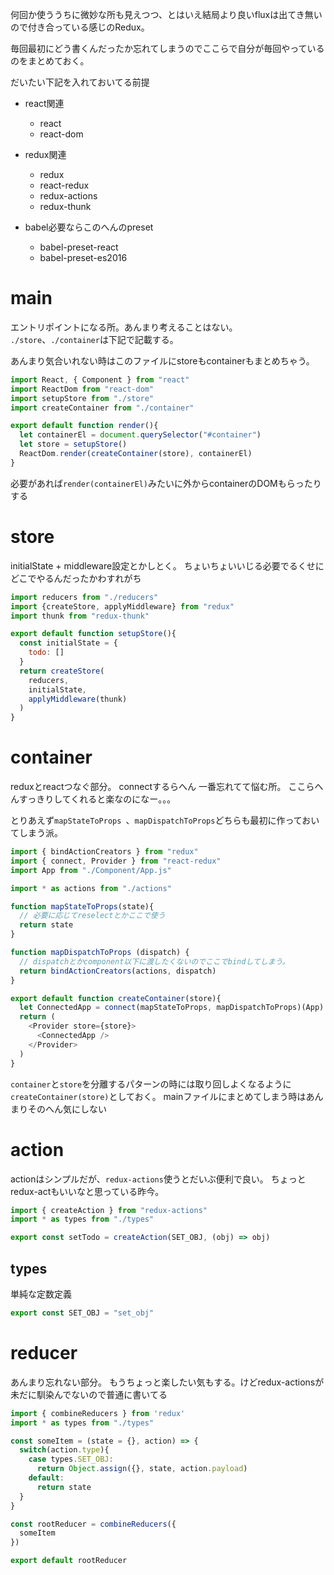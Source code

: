 
何回か使ううちに微妙な所も見えつつ、とはいえ結局より良いfluxは出てき無いので付き合っている感じのRedux。

毎回最初にどう書くんだったか忘れてしまうのでここらで自分が毎回やっているのをまとめておく。

だいたい下記を入れておいてる前提

- react関連
	- react
	- react-dom
- redux関連
	- redux
	- react-redux
	- redux-actions
	- redux-thunk

- babel必要ならこのへんのpreset
	- babel-preset-react
	- babel-preset-es2016

# main

エントリポイントになる所。あんまり考えることはない。
`./store`、`./container`は下記で記載する。

あんまり気合いれない時はこのファイルにstoreもcontainerもまとめちゃう。

```js
import React, { Component } from "react"
import ReactDom from "react-dom"
import setupStore from "./store"
import createContainer from "./container"

export default function render(){
  let containerEl = document.querySelector("#container")
  let store = setupStore()
  ReactDom.render(createContainer(store), containerEl)
}
```
必要があれば`render(containerEl)`みたいに外からcontainerのDOMもらったりする

# store

initialState + middleware設定とかしとく。
ちょいちょいいじる必要でるくせにどこでやるんだったかわすれがち

```js
import reducers from "./reducers"
import {createStore, applyMiddleware} from "redux"
import thunk from "redux-thunk"

export default function setupStore(){
  const initialState = {
    todo: []
  }
  return createStore(
  	reducers, 
  	initialState, 
  	applyMiddleware(thunk)
  )
}

```

# container
reduxとreactつなぐ部分。
connectするらへん
一番忘れてて悩む所。
ここらへんすっきりしてくれると楽なのになー。。。

とりあえず`mapStateToProps `、`mapDispatchToProps`どちらも最初に作っておいてしまう派。


```js
import { bindActionCreators } from "redux"
import { connect, Provider } from "react-redux"
import App from "./Component/App.js"

import * as actions from "./actions"

function mapStateToProps(state){
  // 必要に応じてreselectとかここで使う
  return state
}

function mapDispatchToProps (dispatch) {
  // dispatchとかcomponent以下に渡したくないのでここでbindしてしまう。
  return bindActionCreators(actions, dispatch)
}

export default function createContainer(store){
  let ConnectedApp = connect(mapStateToProps, mapDispatchToProps)(App)
  return (
    <Provider store={store}>
      <ConnectedApp />
    </Provider>
  )
}

```

`container`と`store`を分離するパターンの時には取り回しよくなるように`createContainer(store)`としておく。
mainファイルにまとめてしまう時はあんまりそのへん気にしない
# action
actionはシンプルだが、`redux-actions`使うとだいぶ便利で良い。
ちょっとredux-actもいいなと思っている昨今。

```js
import { createAction } from "redux-actions"
import * as types from "./types"

export const setTodo = createAction(SET_OBJ, (obj) => obj)
```

## types
単純な定数定義

```js
export const SET_OBJ = "set_obj"
```

# reducer
あんまり忘れない部分。
もうちょっと楽したい気もする。けどredux-actionsが未だに馴染んでないので普通に書いてる

```js
import { combineReducers } from 'redux'
import * as types from "./types"

const someItem = (state = {}, action) => {
  switch(action.type){
    case types.SET_OBJ:
      return Object.assign({}, state, action.payload)
    default:
      return state
  }
}

const rootReducer = combineReducers({
  someItem
})

export default rootReducer
```
